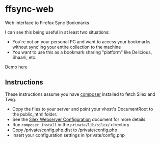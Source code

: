 ffsync-web
==========

Web interface to Firefox Sync Bookmarks

I can see this being useful in at least two situations:
* You're not on your personal PC and want to access your bookmarks without sync'ing your entire collection to the machine
* You want to use this as a bookmark sharing "platform" like Delicious, Shaarli, etc.

Demo [here](https://bkm.chromic.org/)

## Instructions

These instructions assume you have [composer](http://getcomposer.org/) installed to fetch Silex and Twig.

* Copy the files to your server and point your vhost's DocumentRoot to the public_html folder.
* See the [Silex Webserver Configuration](http://silex.sensiolabs.org/doc/web_servers.html) document for more details.
* Run `composer install` in the `private/lib/silex/` directory
* Copy /private/config.php.dist to /private/config.php
* Insert your configuration settings in /private/config.php

